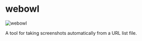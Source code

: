 # webowl
![webowl](https://github.com/pelaohxc/webowl/raw/master/logo.png)

A tool for taking screenshots automatically from a URL list file.
